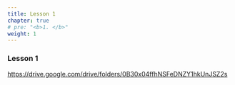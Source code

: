 ```yaml
---
title: Lesson 1 
chapter: true
# pre: "<b>1. </b>"
weight: 1
---
```


### Lesson 1

https://drive.google.com/drive/folders/0B30x04ffhNSFeDNZY1hkUnJSZ2s
